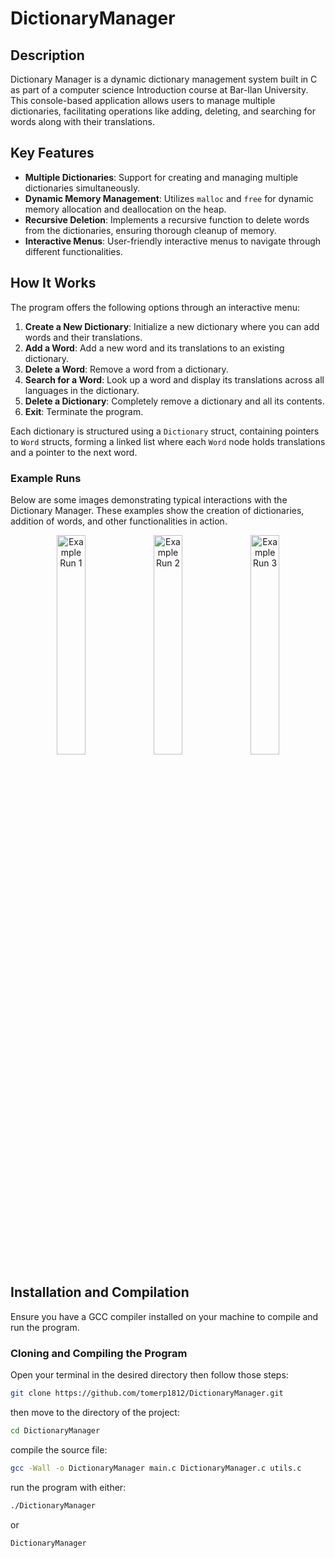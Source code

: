 # DictionaryManager

## Description
Dictionary Manager is a dynamic dictionary management system built in C as part of a computer science Introduction course at Bar-Ilan University.
This console-based application allows users to manage multiple dictionaries, facilitating operations like adding, deleting, and searching for words along with their translations.

## Key Features
- **Multiple Dictionaries**: Support for creating and managing multiple dictionaries simultaneously.
- **Dynamic Memory Management**: Utilizes `malloc` and `free` for dynamic memory allocation and deallocation on the heap.
- **Recursive Deletion**: Implements a recursive function to delete words from the dictionaries, ensuring thorough cleanup of memory.
- **Interactive Menus**: User-friendly interactive menus to navigate through different functionalities.

## How It Works
The program offers the following options through an interactive menu:
1. **Create a New Dictionary**: Initialize a new dictionary where you can add words and their translations.
2. **Add a Word**: Add a new word and its translations to an existing dictionary.
3. **Delete a Word**: Remove a word from a dictionary.
4. **Search for a Word**: Look up a word and display its translations across all languages in the dictionary.
5. **Delete a Dictionary**: Completely remove a dictionary and all its contents.
6. **Exit**: Terminate the program.

Each dictionary is structured using a `Dictionary` struct, containing pointers to `Word` structs, forming a linked list where each `Word` node holds translations and a pointer to the next word.

### Example Runs
Below are some images demonstrating typical interactions with the Dictionary Manager. These examples show the creation of dictionaries, addition of words, and other functionalities in action.

<p align="center">
  <img src="https://github.com/tomerp1812/DictionaryManager/assets/110912180/187beb26-c800-46c5-a424-6fb46435875b" alt="Example Run 1" width="30%">
  <img src="https://github.com/tomerp1812/DictionaryManager/assets/110912180/24777eb8-5be1-4671-94a4-b23da6cf4de3" alt="Example Run 2" width="30%">
  <img src="https://github.com/tomerp1812/DictionaryManager/assets/110912180/e2b202a6-9de5-40ae-885c-3835151ac50c" alt="Example Run 3" width="30%">
</p>



## Installation and Compilation
Ensure you have a GCC compiler installed on your machine to compile and run the program.



### Cloning and Compiling the Program
Open your terminal in the desired directory then follow those steps:
```bash
git clone https://github.com/tomerp1812/DictionaryManager.git   
```
then move to the directory of the project:
```bash
cd DictionaryManager
```
compile the source file:
```bash
gcc -Wall -o DictionaryManager main.c DictionaryManager.c utils.c
```
run the program with either:
```bash
./DictionaryManager
```
or
```bash
DictionaryManager
```
